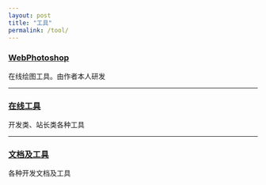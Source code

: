 ```yaml
---
layout: post
title: "工具"
permalink: /tool/
---
```


### <a href="https://leanfish2011.github.io/WebPhotoshop-Simple" target ="_blank">WebPhotoshop</a>
在线绘图工具。由作者本人研发

---

### <a href="https://tool.lu" target ="_blank">在线工具</a>
开发类、站长类各种工具

---

### <a href="https://tool.oschina.net" target ="_blank">文档及工具</a>
各种开发文档及工具
